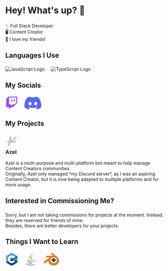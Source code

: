 <h1 align="left">Hey! What's up? 👋</h1>

###

<p align="left">
   ✨ Full Stack Developer<br>
   🖥️ Content Creator<br>
   💖 I love my friends!<br>
</p>

###

<h2 align="left">Languages I Use</h2>

###

<div align="left">
    <img src="https://images-ext-2.discordapp.net/external/4u5vAh7aiQZxo4WDxVlndlEe55q8C1QzPMSSqHWhP0Y/%3Fsize%3D96%26quality%3Dlossless/https/cdn.discordapp.com/emojis/1198661801936687224.webp?format=webp" height="40" alt="JavaScript Logo" />
    <img width="12" />
    <img src="https://images-ext-1.discordapp.net/external/mlGirH-v3H5NQ7RaK5dS93vCxestKZb4F-7Jhzte1O4/%3Fsize%3D96%26quality%3Dlossless/https/cdn.discordapp.com/emojis/1198661851953762314.webp?format=webp" height="40" alt="TypeScript Logo" />
</div>

###

<h2 align="left">My Socials</h2>

###

<div align="left">
    <a href="https://twitch.tv/itsatelo"><img src="twitch.png" height="40" alt="Twitch Logo" /></a>
    <img width="12">
    <a href="https://discord.gg/jebk23rEzM"><img src="discord.png" height="40" alt="Discord Logo" /></a>
</div>

###

<h2 align="left">My Projects</h2>

###

<div align="left">
   <h3><img src="azel.png" height="40" alt="Azel Logo"/><br>Azel</h3>
   <p>
      Azel is a multi-purpose and multi-platform bot meant to help manage Content Creators communities<br>
      Originally, Azel only managed *my Discord server*, as I was an aspiring Content Creator, but it is now being adapted to multiple platforms and for more usage.
   </p>
</div>

###

<h2 align="left">Interested in Commissioning Me?</h2>

###

<div align="left">
   <p>
      Sorry, but I am not taking commissions for projects at the moment. Instead, they are reserved for friends of mine.<br>
      Besides, there are better developers for your projects.
   </p>
</div>

###

<h2 align="left">Things I Want to Learn</h2>

### 

<div align="left">
   <img src="c++.png" height="40" alt="C++ Logo" />
   <img width="12" />
   <img src="java.png" height="40" alt="Java Logo" />
   <img width="12" />
   <img src="blender.png" height="40" alt="Blender Logo" />
</div>
